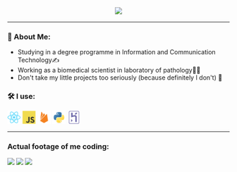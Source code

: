 <div id="header" align="center">
<img src="https://media.giphy.com/media/fSe277unKt9XavTE5W/giphy.gif" width="300"/>
</div>
                                                                                                               
---
																																																							 
### 👋 About Me:
- Studying in a degree programme in Information and Communication Technology✍️ 
- Working as a biomedical scientist in laboratory of pathology👨‍🔬 
- Don't take my little projects too seriously (because definitely I don't) 🤣

																																								
### 🛠️ I use:
<div>
<img src="https://github.com/devicons/devicon/blob/master/icons/react/react-original.svg" width="30"/>
<img src="https://github.com/devicons/devicon/blob/master/icons/javascript/javascript-original.svg" width="30"/>
<img src="https://github.com/devicons/devicon/blob/master/icons/firebase/firebase-plain.svg" width="30"/>
<img src="https://github.com/devicons/devicon/blob/master/icons/python/python-original.svg" width="30"/>
<img src="https://github.com/devicons/devicon/blob/master/icons/heroku/heroku-original.svg" width="30"/>

---

### Actual footage of me coding:
<img src="https://media.giphy.com/media/maNB0qAiRVAty/giphy.gif" width="160"/>
<img src="https://media.giphy.com/media/lzz3B3xLZluuY/giphy-downsized-large.gif" width="255"/>
<img src="https://media.giphy.com/media/3oKIPnAiaMCws8nOsE/giphy.gif" width="150"/>

